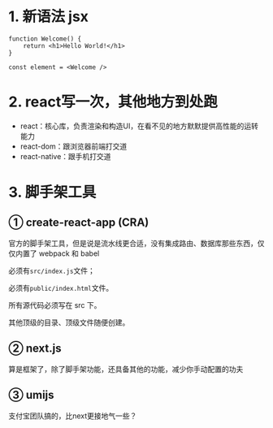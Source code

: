# 1. 新语法 jsx

``` JSX
function Welcome() {
    return <h1>Hello World!</h1>
}

const element = <Welcome />
```

# 2. react写一次，其他地方到处跑

- react：核心库，负责渲染和构造UI，在看不见的地方默默提供高性能的运转能力
- react-dom：跟浏览器前端打交道
- react-native：跟手机打交道

# 3. 脚手架工具

## ① create-react-app (CRA)

官方的脚手架工具，但是说是流水线更合适，没有集成路由、数据库那些东西，仅仅内置了 webpack 和 babel

必须有`src/index.js`文件；

必须有`public/index.html`文件。

所有源代码必须写在 src 下。

其他顶级的目录、顶级文件随便创建。

## ② next.js

算是框架了，除了脚手架功能，还具备其他的功能，减少你手动配置的功夫

## ③ umijs

支付宝团队搞的，比next更接地气一些？

